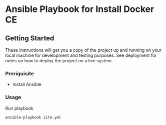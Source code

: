 # Ansible Playbook for Install Docker CE

## Getting Started

These instructions will get you a copy of the project up and running on your local machine for development and testing purposes.
See deployment for notes on how to deploy the project on a live system.

### Preriquisite

* Install Ansible

### Usage

Run playbook
```sh
ansible-playbook site.yml
```

